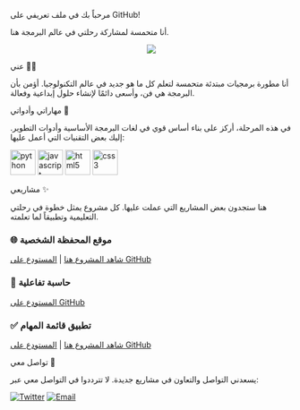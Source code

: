 مرحباً بك في ملف تعريفي على GitHub!

أنا متحمسة لمشاركة رحلتي في عالم البرمجة هنا.

<p align="center">
  <img src="https://capsule-render.vercel.app/api?type=waving&color=gradient&height=100&section=header&text=مرحباً%20بالجميع!%20👋&fontSize=50"/>
</p>

عني 👩‍💻

أنا مطورة برمجيات مبتدئة متحمسة لتعلم كل ما هو جديد في عالم التكنولوجيا. أؤمن بأن البرمجة هي فن، وأسعى دائمًا لإنشاء حلول إبداعية وفعالة.

مهاراتي وأدواتي 🧰

في هذه المرحلة، أركز على بناء أساس قوي في لغات البرمجة الأساسية وأدوات التطوير. إليك بعض التقنيات التي أعمل عليها:

<p align="left">
  <img src="https://cdn.jsdelivr.net/gh/devicons/devicon/icons/python/python-original.svg" alt="python" width="45" height="45"/>
  <img src="https://cdn.jsdelivr.net/gh/devicons/devicon/icons/javascript/javascript-original.svg" alt="javascript" width="45" height="45"/>
  <img src="https://cdn.jsdelivr.net/gh/devicons/devicon/icons/html5/html5-original.svg" alt="html5" width="45" height="45"/>
  <img src="https://cdn.jsdelivr.net/gh/devicons/devicon/icons/css3/css3-original.svg" alt="css3" width="45" height="45"/>
</p>

مشاريعي ✨

هنا ستجدون بعض المشاريع التي عملت عليها. كل مشروع يمثل خطوة في رحلتي التعليمية وتطبيقاً لما تعلمته.

### 🌐 موقع المحفظة الشخصية
[شاهد المشروع هنا](https://safa619.github.io/portfolio-website/ ) | [المستودع على GitHub](https://github.com/safa619/portfolio-website )

### 🔢 حاسبة تفاعلية
[المستودع على GitHub](https://github.com/safa619/simple-calculator )

### ✅ تطبيق قائمة المهام
[شاهد المشروع هنا](https://safa619.github.io/todo-app/ ) | [المستودع على GitHub](https://github.com/safa619/todo-app )

تواصل معي 💬

يسعدني التواصل والتعاون في مشاريع جديدة. لا تترددوا في التواصل معي عبر:

<p align="left">
  <a href="https://x.com/Android_Ly" target="_blank"><img src="https://img.shields.io/badge/Twitter-1DA1F2?style=for-the-badge&logo=twitter&logoColor=white" alt="Twitter"/></a>
  <a href="mailto:s.alfituri@gmail.com" target="_blank"><img src="https://img.shields.io/badge/Email-D14836?style=for-the-badge&logo=gmail&logoColor=white" alt="Email"/></a>
</p>

